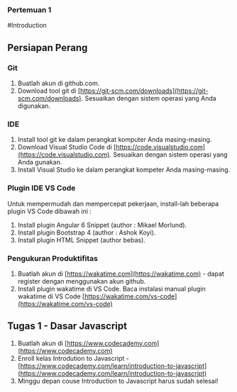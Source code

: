 ### Pertemuan 1
#Introduction

## Persiapan Perang
### Git
1. Buatlah akun di github.com.
2. Download tool git di [https://git-scm.com/downloads](https://git-scm.com/downloads). Sesuaikan dengan sistem operasi yang Anda digunakan.
### IDE
1. Install tool git ke dalam perangkat komputer Anda masing-masing.
2. Download Visual Studio Code di [https://code.visualstudio.com](https://code.visualstudio.com). Sesuaikan dengan sistem operasi yang Anda gunakan.
3. Install Visual Studio ke dalam perangkat kompeter Anda masing-masing.
### Plugin IDE VS Code
Untuk mempermudah dan mempercepat  pekerjaan, install-lah beberapa plugin VS Code dibawah ini :
1. Install plugin Angular 6 Snippet (author : Mikael Morlund).
2. Install plugin Bootstrap 4 (author : Ashok Koyi).
3. Install plugin HTML Snippet (author bebas).
### Pengukuran Produktifitas
1. Buatlah akun di [https://wakatime.com](https://wakatime.com) - dapat register dengan menggunakan akun github.
2. Install plugin wakatime di VS Code. Baca instalasi manual plugin wakatime di VS Code [https://wakatime.com/vs-code](https://wakatime.com/vs-code)

## Tugas 1 - Dasar Javascript
1. Buatlah akun di [https://www.codecademy.com](https://www.codecademy.com)
2. Enroll kelas Introdution to Javascript - [https://www.codecademy.com/learn/introduction-to-javascript](https://www.codecademy.com/learn/introduction-to-javascript)
3. Minggu depan couse Introduction to Javascript harus sudah selesai!
